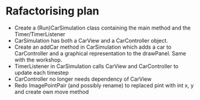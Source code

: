 # Rafactorising plan

- Create a (Run)CarSimulation class containing the main method and the Timer/TimerListener
- CarSimulation has both a CarView and a CarController object. 
- Create an addCar method in CarSimulation which adds a car to CarController and a graphical representation to the drawPanel. Same with the workshop. 
- TimerListener in CarSimulation calls CarView and CarController to update each timestep
- CarController no longer needs dependency of CarView
- Redo ImagePointPair (and possibly rename) to replaced pint with int x, y and create own move method

